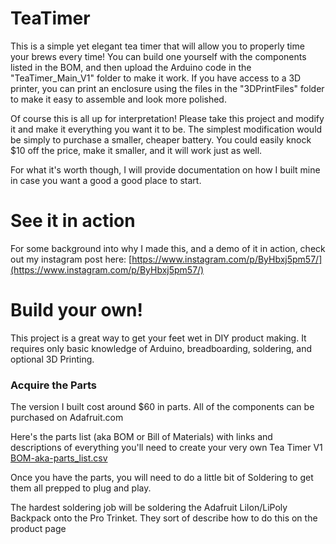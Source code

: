 # TeaTimer

This is a simple yet elegant tea timer that will allow you to properly time your brews every time! You can build one yourself with the components listed in the BOM, and then upload the Arduino code in the "TeaTimer_Main_V1" folder to make it work. If you have access to a 3D printer, you can print an enclosure using the files in the "3DPrintFiles" folder  to make it easy to assemble and look more polished.

Of course this is all up for interpretation! Please take this project and modify it and make it everything you want it to be. The simplest modification would be simply to purchase a smaller, cheaper battery. You could easily knock $10 off the price, make it smaller, and it will work just as well.

For what it's worth though, I will provide documentation on how I built mine in case you want a good a good place to start.

# See it in action
For some background into why I made this, and a demo of it in action, check out my instagram post here:
[https://www.instagram.com/p/ByHbxj5pm57/](https://www.instagram.com/p/ByHbxj5pm57/)


# Build your own!
This project is a great way to get your feet wet in DIY product making. It requires only basic knowledge of Arduino, breadboarding, soldering, and optional 3D Printing.

### Acquire the Parts
The version I built cost around $60 in parts. All of the components can be purchased on Adafruit.com 

Here's the parts list (aka BOM or Bill of Materials) with links and descriptions of everything you'll need to create your very own Tea Timer V1
[BOM-aka-parts_list.csv](https://github.com/EfficiencyJunky/TeaTimerV1/blob/master/BOM-aka-parts_list.csv "BOM-aka-parts_list.csv")

Once you have the parts, you will need to do a little bit of Soldering to get them all prepped to plug and play.

The hardest soldering job will be soldering the Adafruit LiIon/LiPoly Backpack onto the Pro Trinket. They sort of describe how to do this on the product page
<!--stackedit_data:
eyJoaXN0b3J5IjpbLTY3OTQyMjg1NSw4MzQ3OTA3ODcsMTIzMD
Y1MzY4MV19
-->
